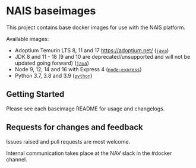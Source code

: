 NAIS baseimages
================

This project contains base docker images for use with the NAIS platform.

Available images:
* Adoptium Temurin LTS 8, 11 and 17 https://adoptium.net/ ([`java`](java))
* JDK 8 and 11 - 18 (9 and 10 are deprecated/unsupported and will not be updated going forward) ([`java`](java)) 
* Node 9, 12, 14 and 16 with Express 4 ([`node-express`](node-express))
* Python 3.7, 3.8 and 3.9 ([`python`](python))

## Getting Started

Please see each baseimage README for usage and changelogs.

## Requests for changes and feedback

Issues raised and pull requests are most welcome. 

Internal communication takes place at the NAV slack in the #docker channel. 

